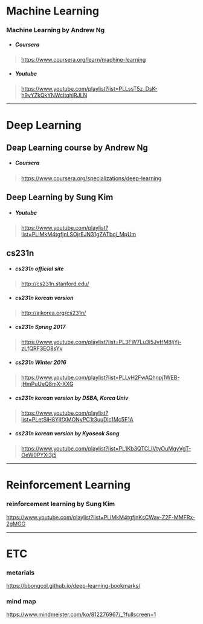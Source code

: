 # Machine Learning

### Machine Learning by Andrew Ng

- ##### Coursera
> https://www.coursera.org/learn/machine-learning

- ##### Youtube
> https://www.youtube.com/playlist?list=PLLssT5z_DsK-h9vYZkQkYNWcItqhlRJLN

---

# Deep Learning

## Deap Learning course by Andrew Ng

- ##### Coursera
> https://www.coursera.org/specializations/deep-learning 

## Deep Learning by Sung Kim

- ##### Youtube
> https://www.youtube.com/playlist?list=PLlMkM4tgfjnLSOjrEJN31gZATbcj_MpUm


## cs231n

- ##### cs231n official site
> http://cs231n.stanford.edu/

- ##### cs231n korean version
> http://aikorea.org/cs231n/

- ##### cs231n Spring 2017
> https://www.youtube.com/playlist?list=PL3FW7Lu3i5JvHM8ljYj-zLfQRF3EO8sYv

- ##### cs231n Winter 2016
> https://www.youtube.com/playlist?list=PLLvH2FwAQhnpj1WEB-jHmPuUeQ8mX-XXG

- ##### cs231n korean version by DSBA, Korea Univ
> https://www.youtube.com/playlist?list=PLetSlH8YjIfXMONyPC1t3uuDlc1Mc5F1A

- ##### cs231n korean version by Kyoseok Song
> https://www.youtube.com/playlist?list=PL1Kb3QTCLIVtyOuMgyVgT-OeW0PYXl3j5

---

# Reinforcement Learning

### reinforcement learning by Sung Kim
https://www.youtube.com/playlist?list=PLlMkM4tgfjnKsCWav-Z2F-MMFRx-2gMGG

---

# ETC

### metarials
https://bbongcol.github.io/deep-learning-bookmarks/

### mind map
https://www.mindmeister.com/ko/812276967/_?fullscreen=1
